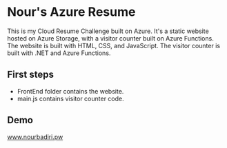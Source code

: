 # Nour's Azure Resume
This is my Cloud Resume Challenge built on Azure. It's a static website hosted on Azure Storage, with a visitor counter built on Azure Functions. The website is built with HTML, CSS, and JavaScript. The visitor counter is built with .NET and Azure Functions. 

## First steps 
- FrontEnd folder contains the website.
- main.js contains visitor counter code.

## Demo
 www.nourbadiri.pw
